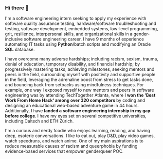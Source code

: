 ### Hi there 👋

I'm a software engineering intern seeking to apply my experience with software quality assurance testing,
hardware/software troubleshooting and testing, software development, embedded systems, low-level
programming, grit, resilience, interpersonal skills, and organizational skills in a gender-inclusive software
engineering career. I have 9 months of experience automating IT tasks using **Python**/batch scripts and modifying an
Oracle **SQL** database.

I have overcome many adverse hardships; including racism, sexism, trauma, denial of education, temporary disability, and financial hardship; by progressively mastering tasks, achieving milestones, seeking mentors and peers in the field, surrounding myself with positivity and supportive people in the field, leveraging the adrenaline boost from stress to get tasks done, and bouncing back from setbacks using mindfulness techniques. For example, one way I exposed myself to new mentors and peers in software engineering was by attending TechTogether Atlanta, where I **won the 'Best Work From Home Hack' among over 320 competitors** by coding and designing an educational web-based adventure game in 44 hours. Additionally, I have **landed a software engineering internship in my gap before college**. I have my eyes set on several competitive universities, including Caltech and ETH Zürich.

I'm a curious and nerdy foodie who enjoys learning, reading, and having deep, esoteric conversations. I like to eat out, play D&D, play video games, watch speedruns, and watch anime. One of my main aspirations is to reduce measurable causes of racism and queerphobia by funding evidence-based services that empower genderqueer POC.

<!--
**JLKwong/JLKwong** is a ✨ _special_ ✨ repository because its `README.md` (this file) appears on your GitHub profile.

Here are some ideas to get you started:

- 🔭 I’m currently working on ...
- 🌱 I’m currently learning ...
- 👯 I’m looking to collaborate on ...
- 🤔 I’m looking for help with ...
- 💬 Ask me about ...
- 📫 How to reach me: ...
- 😄 Pronouns: ...
- ⚡ Fun fact: ...
-->
